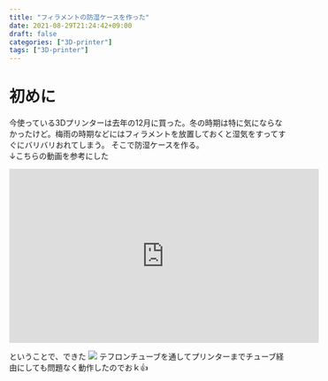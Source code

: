 ```yaml
---
title: "フィラメントの防湿ケースを作った"
date: 2021-08-29T21:24:42+09:00
draft: false
categories: ["3D-printer"]
tags: ["3D-printer"]
---
```


# 初めに
今使っている3Dプリンターは去年の12月に買った。冬の時期は特に気にならなかったけど。梅雨の時期などにはフィラメントを放置しておくと湿気をすってすぐにバリバリおれてしまう。
そこで防湿ケースを作る。  
↓こちらの動画を参考にした

<iframe width="560" height="315" src="https://www.youtube.com/embed/lOM6s8NUf5Q" title="YouTube video player" frameborder="0" allow="accelerometer; autoplay; clipboard-write; encrypted-media; gyroscope; picture-in-picture" allowfullscreen></iframe>

ということで、できた
![](../img/filament_case.jpg)
テフロンチューブを通してプリンターまでチューブ経由にしても問題なく動作したのでおｋ👍
